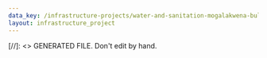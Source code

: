 ```yaml
---
data_key: /infrastructure-projects/water-and-sanitation-mogalakwena-bulk-water-supply-phase-1
layout: infrastructure_project
---
```

[//]: <> GENERATED FILE. Don't edit by hand.